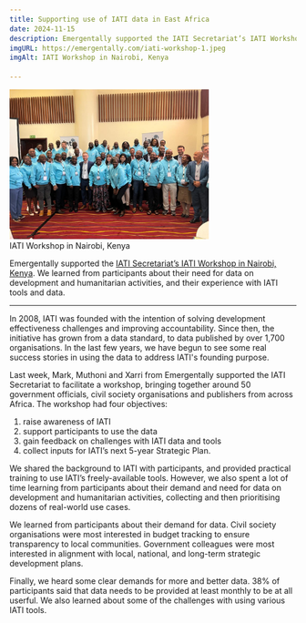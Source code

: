 ```yaml
---
title: Supporting use of IATI data in East Africa
date: 2024-11-15
description: Emergentally supported the IATI Secretariat’s IATI Workshop in Nairobi, Kenya. We learned from participants about their need for data on development and humanitarian activities, and their experience with IATI tools and data.
imgURL: https://emergentally.com/iati-workshop-1.jpeg
imgAlt: IATI Workshop in Nairobi, Kenya

---
```


<div class="text-center float-md-end mb-lg-4 ms-lg-3 mb-2">
<img
src="/iati-workshop-1.jpeg"
width="350px" />
<br />IATI Workshop in Nairobi, Kenya
</div>

Emergentally supported the [IATI Secretariat’s IATI Workshop in Nairobi, Kenya](https://iatistandard.org/en/news/nairobi-workshop-brings-african-leaders-together/). We learned from participants about their need for data on development and humanitarian activities, and their experience with IATI tools and data.

---

In 2008, IATI was founded with the intention of solving development effectiveness challenges and improving accountability. Since then, the initiative has grown from a data standard, to data published by over 1,700 organisations. In the last few years, we have begun to see some real success stories in using the data to address IATI's founding purpose.

Last week, Mark, Muthoni and Xarri from Emergentally supported the IATI Secretariat to facilitate a workshop, bringing together around 50 government officials, civil society organisations and publishers from across Africa. The workshop had four objectives:
1) raise awareness of IATI
2) support participants to use the data
3) gain feedback on challenges with IATI data and tools
4) collect inputs for IATI’s next 5-year Strategic Plan.

We shared the background to IATI with participants, and provided practical training to use IATI’s freely-available tools. However, we also spent a lot of time learning from participants about their demand and need for data on development and humanitarian activities, collecting and then prioritising dozens of real-world use cases.

We learned from participants about their demand for data. Civil society organisations were most interested in budget tracking to ensure transparency to local communities. Government colleagues were most interested in alignment with local, national, and long-term strategic development plans.

Finally, we heard some clear demands for more and better data. 38% of participants said that data needs to be provided at least monthly to be at all userful. We also learned about some of the challenges with using various IATI tools.
